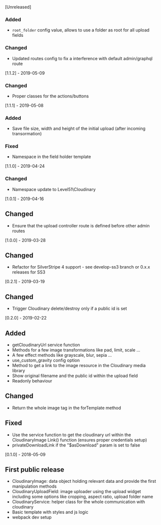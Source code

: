 [Unreleased]
### Added
- `root_folder` config value, allows to use a folder as root for all upload fields

### Changed
- Updated routes config to fix a interference with default admin/graphql route

[1.1.2] - 2019-05-09
### Changed
- Proper classes for the actions/buttons

[1.1.1] - 2019-05-08
### Added
- Save file size, width and height of the initial upload (after incoming transormation)

### Fixed
- Namespace in the field holder template 

[1.1.0] - 2019-04-24
### Changed
- Namespace update to Level51\Cloudinary

[1.0.1] - 2019-04-16
## Changed
- Ensure that the upload controller route is defined before other admin routes

[1.0.0] - 2019-03-28
## Changed
- Refactor for SilverStripe 4 support - see develop-ss3 branch or 0.x.x releases for SS3

[0.2.1] - 2019-03-19
## Changed
- Trigger Cloudinary delete/destroy only if a public id is set

[0.2.0] - 2019-02-22
## Added
- getCloudinaryUrl service function
- Methods for a few image transformations like pad, limit, scale ...
- A few effect methods like grayscale, blur, sepia ...
- use_custom_gravity config option
- Method to get a link to the image resource in the Cloudinary media library
- Show original filename and the public id within the upload field
- Readonly behaviour

## Changed
- Return the whole image tag in the forTemplate method

## Fixed
- Use the service function to get the cloudinary url within the CloudinaryImage Link() function (ensures proper credentials setup)
- privateDownloadLink if the "$asDownload" param is set to false

[0.1.0] - 2018-05-09
## First public release
- CloudinaryImage: data object holding relevant data and provide the first manipulation methods
- CloudinaryUploadField: image uploader using the upload widget including some options like cropping, aspect ratio, upload folder name
- CloudinaryService: helper class for the whole communication with cloudinary
- Basic template with styles and js logic
- webpack dev setup
